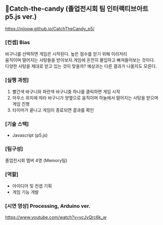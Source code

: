 ## 🍬Catch-the-candy (졸업전시회 팀 인터랙티브아트 p5.js ver.)
https://nijoow.github.io/CatchTheCandy_p5/

### [컨셉] Bias 
바구니를 선택하면 게임은 시작된다. 높은 점수를 얻기 위해 이리저리<br>
움직이며 떨어지는 사탕들을 받아보자.게임에 온전히 몰입하고 빠져들어보는 것이다.<br>
다양한 사탕을 제대로 받고 있는 것이 맞을까? 예상과는 다른 결과가 나올지도 모른다.

### [실행 과정]
1. 빨간색 바구니와 파란색 바구니중 하나를 클릭하면 게임 시작<br>
2. 마우스 위치에 따라 바구니가 양옆으로 움직이며 하늘에서 떨어지는 사탕을 받으며 게임 진행<br>
3. 타이머가 끝나고 게임이 종료되면 결과를 확인<br>

### [기술 스택]
- Javascript (p5.js)

### [팀구성]
졸업전시회 멤버 4명 (Memory팀)

### [역할]
- 아이디어 및 컨셉 기획
- 게임 기능 개발

### [시연 영상] Processing, Arduino ver.
https://www.youtube.com/watch?v=vcJvQrc6k_w
